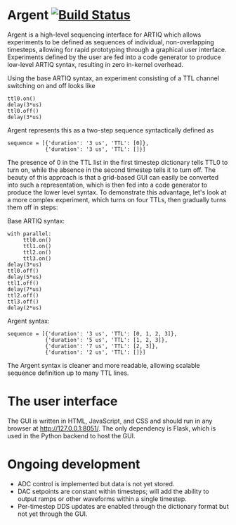 # Argent [![Build Status](https://travis-ci.org/robertfasano/argent.svg?branch=master)](https://travis-ci.org/robertfasano/argent)
Argent is a high-level sequencing interface for ARTIQ which allows experiments to be defined as sequences of individual, non-overlapping timesteps, allowing for rapid prototyping through a graphical user interface. Experiments defined by the user are fed into a code generator to produce low-level ARTIQ syntax, resulting in zero in-kernel overhead.

Using the base ARTIQ syntax, an experiment consisting of a TTL channel switching on and off looks like 
``` 
ttl0.on()
delay(3*us)
ttl0.off() 
delay(3*us)
```
Argent represents this as a two-step sequence syntactically defined as
``` 
sequence = [{'duration': '3 us', 'TTL': [0]}, 
            {'duration': '3 us', 'TTL': []}]
```
The presence of 0 in the TTL list in the first timestep dictionary tells TTL0 to turn on, while the absence in the second timestep tells it to turn off. The beauty of this approach is that a grid-based GUI can easily be converted into such a representation, which is then fed into a code generator to produce the lower level syntax. To demonstrate this advantage, let's look at a more complex experiment, which turns on four TTLs, then gradually turns them off in steps:

Base ARTIQ syntax:
``` 
with parallel:
     ttl0.on()
     ttl1.on()
     ttl2.on()
     ttl3.on()
delay(3*us)
ttl0.off() 
delay(5*us)
ttl1.off()
delay(7*us)
ttl2.off()
ttl3.off()
delay(2*us)
```
Argent syntax:
``` 
sequence = [{'duration': '3 us', 'TTL': [0, 1, 2, 3]}, 
            {'duration': '5 us', 'TTL': [1, 2, 3]},
            {'duration': '7 us', 'TTL': [2, 3]},
            {'duration': '2 us', 'TTL': []}]
```
The Argent syntax is cleaner and more readable, allowing scalable sequence definition up to many TTL lines.

# The user interface
The GUI is written in HTML, JavaScript, and CSS and should run in any browser at http://127.0.0.1:8051/. The only dependency is Flask, which is used in the Python backend to host the GUI.

# Ongoing development
* ADC control is implemented but data is not yet stored.
* DAC setpoints are constant within timesteps; will add the ability to output ramps or other waveforms within a single timestep.
* Per-timestep DDS updates are enabled through the dictionary format but not yet through the GUI.
